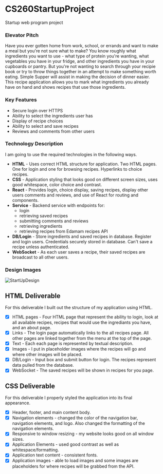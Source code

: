 # CS260StartupProject
Startup web program project

### Elevator Pitch
Have you ever gotten home from work, school, or errands and want to make a meal but you're not sure what to make? You know roughly what ingredients you want to use - what type of protein you're wanting, what vegetables you have in your fridge, and other ingredients you have in your cupboards or pantry. But you're not wanting to search through your recipie book or try to throw things together in an attempt to make something worth eating. Simple Supper will assist in making the decision of dinner easier. This recipe application allows you to mark what ingredients you already have on hand and shows recipes that use those ingredients. 

### Key Features 
* Secure login over HTTPS
* Ability to select the ingredients user has
* Display of recipe choices
* Ability to select and save recipes
* Reviews and comments from other users 

### Technology Description
I am going to use the required technologies in the following ways.

- **HTML** - Uses correct HTML structure for application. Two HTML pages. One for login and one for browsing recipes. Hyperlinks to choice recipes.
- **CSS** - Application styling that looks good on different screen sizes, uses good whitespace, color choice and contrast.
- **React** - Provides login, choice display, saving recipes, display other users comments and reviews, and use of React for routing and components.
- **Service** - Backend service with endpoints for:
  - login
  - retrieving saved recipes
  - submitting comments and reviews
  - retrieving ingredients
  - retrieving recipes from Edamam recipes API
- **DB/Login** - Store ingredients and saved recipes in database. Register and login users. Credentials securely stored in database. Can't save a recipe unless authenticated.
- **WebSocket** - As each user saves a recipe, their saved recipes are broadcast to all other users.

### Design Images

![StartUpDesign](https://github.com/user-attachments/assets/031e5dc9-6550-418b-a472-9908c7528c46)

## HTML Deliverable

For this deliverable I built out the structure of my application using HTML.

 - [x] HTML pages - Four HTML page that represent the ability to login, look at all available recipes, recipes that would use the ingrediants you have, and an about page.
 - [x] Links - The login page automatically links to the all recipes page. All other pages are linked together from the menu at the top of the page.
 - [x] Text - Each each page is represented by textual description.
 - [x] Images - I put in placeholder images where the recipes will go and where other images will be placed.
 - [x] DB/Login - Input box and submit button for login. The recipes represent data pulled from the database.
 - [x] WebSocket - The saved recipes will be shown in recipes for you page.

## CSS Deliverable

For this deliverable I properly styled the application into its final appearance.

- [x] Header, footer, and main content body.
- [x] Navigation elements - changed the color of the navigation bar, navigation elements, and logo. Also changed the formatting of the navigation elements.
- [x] Responsive to window resizing - my website looks good on all window sizes.
- [x] Application Elements - used good contrast as well as whitespace/formatting.
- [x] Application text content - consistent fonts.
- [x] Application images - able to load images and some images are placeholders for where recipes will be grabbed from the API.
